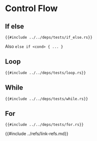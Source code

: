 # Control Flow

## If else

```rust,editable
{{#include ../../deps/tests/if_else.rs}}
```

Also `else if <cond> { ... }`

## Loop

```rust,editable
{{#include ../../deps/tests/loop.rs}}
```

## While

```rust,editable
{{#include ../../deps/tests/while.rs}}
```

## For

```rust,editable
{{#include ../../deps/tests/for.rs}}
```

{{#include ../refs/link-refs.md}}
